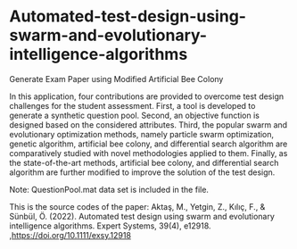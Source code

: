 # Automated-test-design-using-swarm-and-evolutionary-intelligence-algorithms
Generate Exam Paper using Modified Artificial Bee Colony


In this application, four contributions are provided to overcome test design challenges for the student assessment. First, a tool is developed to generate a synthetic question pool. Second, an objective function is designed based on the considered attributes. Third, the popular swarm and evolutionary optimization methods, namely particle swarm optimization, genetic algorithm, artificial bee colony, and differential search algorithm are comparatively studied with novel methodologies applied to them. Finally, as the state-of-the-art methods, artificial bee colony, and differential search algorithm are further modified to improve the solution of the test design.

Note: QuestionPool.mat data set is included in the file.

This is the source codes of the paper: Aktaş, M., Yetgin, Z., Kılıç, F., & Sünbül, Ö. (2022). Automated test design using swarm and evolutionary intelligence algorithms. Expert Systems, 39(4), e12918.  ,https://doi.org/10.1111/exsy.12918
